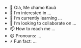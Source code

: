 - 👋 Olá, Me chamo Kauã
- 👀 I’m interested in ...
- 🌱 I’m currently learning ...
- 💞️ I’m looking to collaborate on ...
- 📫 How to reach me ...
- 😄 Pronouns: ...
- ⚡ Fun fact: ...

<!---
kaua-commits/kaua-commits is a ✨ special ✨ repository because its `README.md` (this file) appears on your GitHub profile.
You can click the Preview link to take a look at your changes.
--->

